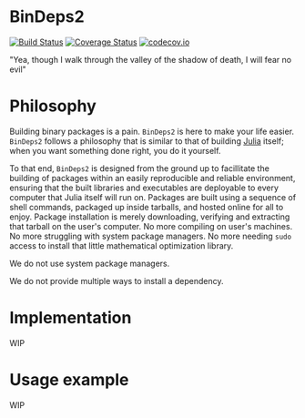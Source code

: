# BinDeps2

[![Build Status](https://travis-ci.org/staticfloat/BinDeps2.jl.svg?branch=master)](https://travis-ci.org/staticfloat/BinDeps2.jl)  [![Coverage Status](https://coveralls.io/repos/staticfloat/BinDeps2.jl/badge.svg?branch=master&service=github)](https://coveralls.io/github/staticfloat/BinDeps2.jl?branch=master)  [![codecov.io](http://codecov.io/github/staticfloat/BinDeps2.jl/coverage.svg?branch=master)](http://codecov.io/github/staticfloat/BinDeps2.jl?branch=master)

"Yea, though I walk through the valley of the shadow of death, I will fear no evil"

# Philosophy

Building binary packages is a pain.  `BinDeps2` is here to make your life easier.  `BinDeps2` follows a philosophy that is similar to that of building [Julia](https://julialang.org) itself; when you want something done right, you do it yourself.

To that end, `BinDeps2` is designed from the ground up to facillitate the building of packages within an easily reproducible and reliable environment, ensuring that the built libraries and executables are deployable to every computer that Julia itself will run on.  Packages are built using a sequence of shell commands, packaged up inside tarballs, and hosted online for all to enjoy.  Package installation is merely downloading, verifying and extracting that tarball on the user's computer.  No more compiling on user's machines.  No more struggling with system package managers.  No more needing `sudo` access to install that little mathematical optimization library.

We do not use system package managers.

We do not provide multiple ways to install a dependency.

# Implementation

WIP

# Usage example

WIP